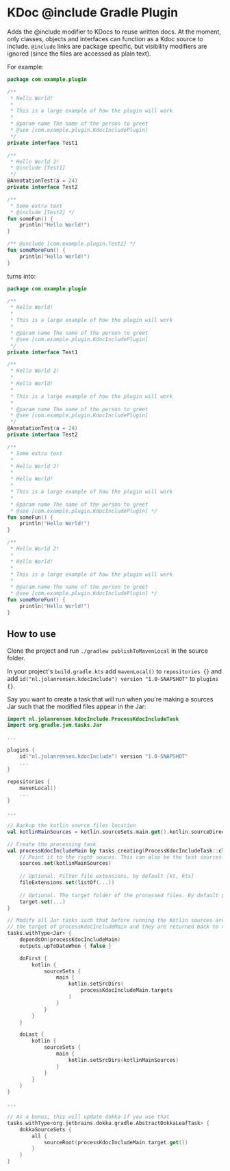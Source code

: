# KDoc @include Gradle Plugin

Adds the @include modifier to KDocs to reuse written docs. At the moment, only classes, objects and interfaces can function as a Kdoc source to include. `@include` links are package specific, but visibility modifiers are ignored (since the files are accessed as plain text).

For example:
```kotlin
package com.example.plugin

/**
 * Hello World!
 * 
 * This is a large example of how the plugin will work
 * 
 * @param name The name of the person to greet
 * @see [com.example.plugin.KdocIncludePlugin]
 */
private interface Test1

/**
 * Hello World 2!
 * @include [Test1]
 */
@AnnotationTest(a = 24)
private interface Test2

/** 
 * Some extra text
 * @include [Test2] */
fun someFun() {
    println("Hello World!")
}

/** @include [com.example.plugin.Test2] */
fun someMoreFun() {
    println("Hello World!")
}
```
turns into:
```kotlin
package com.example.plugin

/**
 * Hello World!
 * 
 * This is a large example of how the plugin will work
 * 
 * @param name The name of the person to greet
 * @see [com.example.plugin.KdocIncludePlugin]
 */
private interface Test1

/**
 * Hello World 2!
 * 
 * Hello World!
 * 
 * This is a large example of how the plugin will work
 * 
 * @param name The name of the person to greet
 * @see [com.example.plugin.KdocIncludePlugin]
 */
@AnnotationTest(a = 24)
private interface Test2

/**
 * Some extra text
 * 
 * Hello World 2!
 * 
 * Hello World!
 * 
 * This is a large example of how the plugin will work
 * 
 * @param name The name of the person to greet
 * @see [com.example.plugin.KdocIncludePlugin] */
fun someFun() {
    println("Hello World!")
}

/**
 * Hello World 2!
 * 
 * Hello World!
 * 
 * This is a large example of how the plugin will work
 * 
 * @param name The name of the person to greet
 * @see [com.example.plugin.KdocIncludePlugin] */
fun someMoreFun() {
    println("Hello World!")
}
```

## How to use

Clone the project and run `./gradlew publishToMavenLocal` in the source folder.

In your project's `build.gradle.kts` add `mavenLocal()` to `repositories {}` and add `id("nl.jolanrensen.kdocInclude") version "1.0-SNAPSHOT"` to `plugins {}`.

Say you want to create a task that will run when you're making a sources Jar such that the modified files appear in the Jar:

```kts
import nl.jolanrensen.kdocInclude.ProcessKdocIncludeTask
import org.gradle.jvm.tasks.Jar

...

plugins {
    id("nl.jolanrensen.kdocInclude") version "1.0-SNAPSHOT"
    ...
}

repositories {
    mavenLocal()
    ...
}

...

// Backup the kotlin source files location
val kotlinMainSources = kotlin.sourceSets.main.get().kotlin.sourceDirectories

// Create the processing task
val processKdocIncludeMain by tasks.creating(ProcessKdocIncludeTask::class) {
    // Point it to the right souces. This can also be the test sources for instance
    sources.set(kotlinMainSources)
    
    // Optional. Filter file extensions, by default [kt, kts]
    fileExtensions.set(listOf(...))
    
    // Optional. The target folder of the processed files. By default ${project.buildDir}/kdocInclude/${taskName}
    target.set(...)
}

// Modify all Jar tasks such that before running the Kotlin sources are set to 
// the target of processKdocIncludeMain and they are returned back to normal afterwards.
tasks.withType<Jar> {
    dependsOn(processKdocIncludeMain)
    outputs.upToDateWhen { false }

    doFirst {
        kotlin {
            sourceSets {
                main {
                    kotlin.setSrcDirs(
                        processKdocIncludeMain.targets
                    )
                }
            }
        }
    }

    doLast {
        kotlin {
            sourceSets {
                main {
                    kotlin.setSrcDirs(kotlinMainSources)
                }
            }
        }
    }
}

...

// As a bonus, this will update dokka if you use that
tasks.withType<org.jetbrains.dokka.gradle.AbstractDokkaLeafTask> {
    dokkaSourceSets {
        all {
            sourceRoot(processKdocIncludeMain.target.get())
        }
    }
}
```
